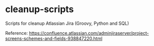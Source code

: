 # cleanup-scripts
Scripts for cleanup Atlassian Jira (Groovy, Python and SQL)


Reference:
https://confluence.atlassian.com/adminjiraserver/project-screens-schemes-and-fields-938847220.html
